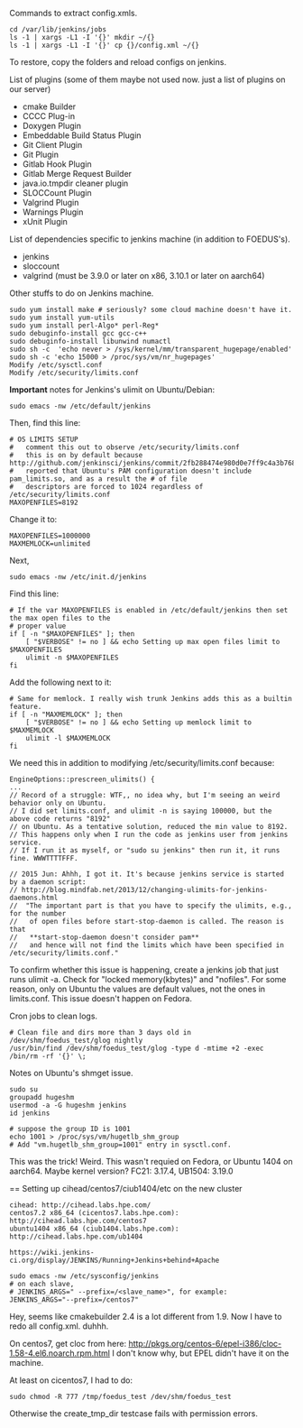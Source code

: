 
Commands to extract config.xmls.

    cd /var/lib/jenkins/jobs
    ls -1 | xargs -L1 -I '{}' mkdir ~/{}
    ls -1 | xargs -L1 -I '{}' cp {}/config.xml ~/{}

To restore, copy the folders and reload configs on jenkins.


List of plugins (some of them maybe not used now. just a list of plugins on our server)

* cmake Builder
* CCCC Plug-in
* Doxygen Plugin
* Embeddable Build Status Plugin
* Git Client Plugin
* Git Plugin
* Gitlab Hook Plugin
* Gitlab Merge Request Builder
* java.io.tmpdir cleaner plugin
* SLOCCount Plugin
* Valgrind Plugin
* Warnings Plugin
* xUnit Plugin


List of dependencies specific to jenkins machine (in addition to FOEDUS's).

* jenkins
* sloccount
* valgrind (must be 3.9.0 or later on x86, 3.10.1 or later on aarch64)

Other stuffs to do on Jenkins machine.

    sudo yum install make # seriously? some cloud machine doesn't have it.
    sudo yum install yum-utils
    sudo yum install perl-Algo* perl-Reg*
    sudo debuginfo-install gcc gcc-c++
    sudo debuginfo-install libunwind numactl
    sudo sh -c  'echo never > /sys/kernel/mm/transparent_hugepage/enabled'
    sudo sh -c 'echo 15000 > /proc/sys/vm/nr_hugepages'
    Modify /etc/sysctl.conf
    Modify /etc/security/limits.conf

**Important** notes for Jenkins's ulimit on Ubuntu/Debian:

    sudo emacs -nw /etc/default/jenkins

Then, find this line:

    # OS LIMITS SETUP
    #   comment this out to observe /etc/security/limits.conf
    #   this is on by default because http://github.com/jenkinsci/jenkins/commit/2fb288474e980d0e7ff9c4a3b768874835a3e92e
    #   reported that Ubuntu's PAM configuration doesn't include pam_limits.so, and as a result the # of file
    #   descriptors are forced to 1024 regardless of /etc/security/limits.conf
    MAXOPENFILES=8192

Change it to:

    MAXOPENFILES=1000000
    MAXMEMLOCK=unlimited

Next,

    sudo emacs -nw /etc/init.d/jenkins

Find this line:

    # If the var MAXOPENFILES is enabled in /etc/default/jenkins then set the max open files to the
    # proper value
    if [ -n "$MAXOPENFILES" ]; then
        [ "$VERBOSE" != no ] && echo Setting up max open files limit to $MAXOPENFILES
        ulimit -n $MAXOPENFILES
    fi

Add the following next to it:

    # Same for memlock. I really wish trunk Jenkins adds this as a builtin feature.
    if [ -n "MAXMEMLOCK" ]; then
        [ "$VERBOSE" != no ] && echo Setting up memlock limit to $MAXMEMLOCK
        ulimit -l $MAXMEMLOCK
    fi

We need this in addition to modifying /etc/security/limits.conf because:

    EngineOptions::prescreen_ulimits() {
    ...
    // Record of a struggle: WTF,, no idea why, but I'm seeing an weird behavior only on Ubuntu.
    // I did set limits.conf, and ulimit -n is saying 100000, but the above code returns "8192"
    // on Ubuntu. As a tentative solution, reduced the min value to 8192.
    // This happens only when I run the code as jenkins user from jenkins service.
    // If I run it as myself, or "sudo su jenkins" then run it, it runs fine. WWWTTTTFFF.

    // 2015 Jun: Ahhh, I got it. It's because jenkins service is started by a daemon script:
    // http://blog.mindfab.net/2013/12/changing-ulimits-for-jenkins-daemons.html
    //  "The important part is that you have to specify the ulimits, e.g., for the number
    //   of open files before start-stop-daemon is called. The reason is that
    //   **start-stop-daemon doesn't consider pam**
    //   and hence will not find the limits which have been specified in /etc/security/limits.conf."

To confirm whether this issue is happening, create a jenkins job that just runs ulimit -a.
Check for "locked memory(kbytes)" and "nofiles".
For some reason, only on Ubuntu the values are default values, not the ones in limits.conf.
This issue doesn't happen on Fedora.

Cron jobs to clean logs.

    # Clean file and dirs more than 3 days old in /dev/shm/foedus_test/glog nightly
    /usr/bin/find /dev/shm/foedus_test/glog -type d -mtime +2 -exec /bin/rm -rf '{}' \;


Notes on Ubuntu's shmget issue.

    sudo su
    groupadd hugeshm
    usermod -a -G hugeshm jenkins
    id jenkins

    # suppose the group ID is 1001
    echo 1001 > /proc/sys/vm/hugetlb_shm_group
    # Add "vm.hugetlb_shm_group=1001" entry in sysctl.conf.

This was the trick! Weird. This wasn't requied on Fedora, or Ubuntu 1404 on aarch64.
Maybe kernel version? FC21: 3.17.4, UB1504: 3.19.0


== Setting up cihead/centos7/ciub1404/etc on the new cluster

    cihead: http://cihead.labs.hpe.com/
    centos7.2 x86_64 (cicentos7.labs.hpe.com): http://cihead.labs.hpe.com/centos7
    ubuntu1404 x86_64 (ciub1404.labs.hpe.com): http://cihead.labs.hpe.com/ub1404

    https://wiki.jenkins-ci.org/display/JENKINS/Running+Jenkins+behind+Apache

    sudo emacs -nw /etc/sysconfig/jenkins
    # on each slave,
    # JENKINS_ARGS=" --prefix=/<slave_name>", for example:
    JENKINS_ARGS="--prefix=/centos7"

Hey, seems like cmakebuilder 2.4 is a lot different from 1.9.
Now I have to redo all config.xml. duhhh.

On centos7, get cloc from here: http://pkgs.org/centos-6/epel-i386/cloc-1.58-4.el6.noarch.rpm.html
I don't know why, but EPEL didn't have it on the machine.

At least on cicentos7, I had to do:

    sudo chmod -R 777 /tmp/foedus_test /dev/shm/foedus_test

Otherwise the create_tmp_dir testcase fails with permission errors.

